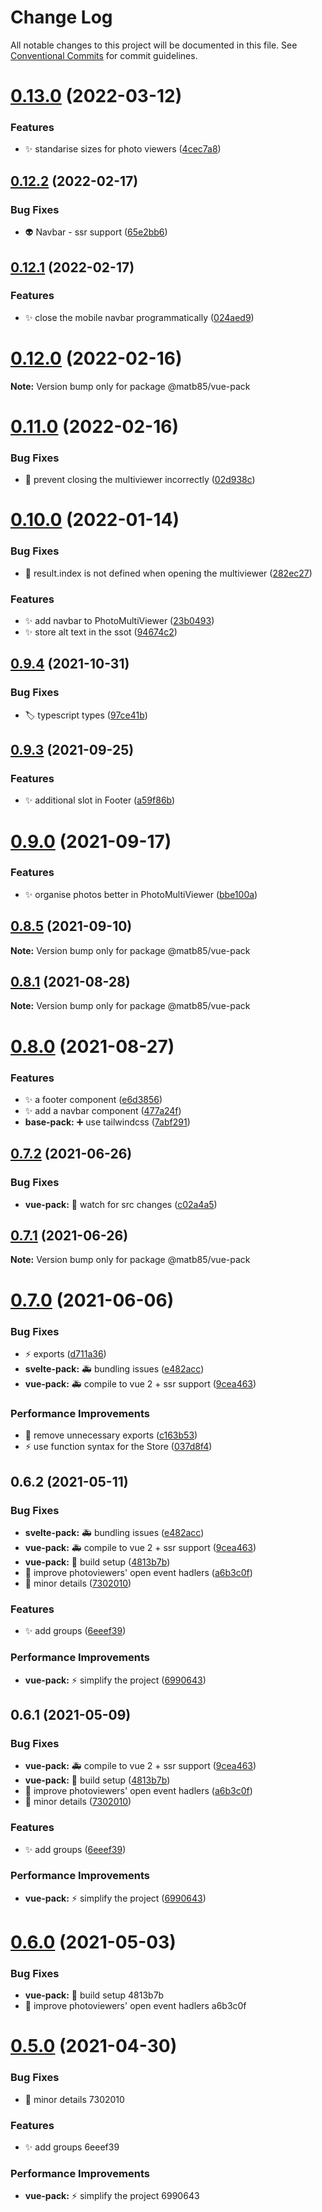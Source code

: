 # Change Log

All notable changes to this project will be documented in this file.
See [Conventional Commits](https://conventionalcommits.org) for commit guidelines.

# [0.13.0](https://github.com/Redinn-Pages/components-pack/compare/v0.12.2...v0.13.0) (2022-03-12)


### Features

* :sparkles: standarise sizes for photo viewers ([4cec7a8](https://github.com/Redinn-Pages/components-pack/commit/4cec7a8e15f5391c35362e16b9e961a5947507bf))





## [0.12.2](https://github.com/Redinn-Pages/components-pack/compare/v0.12.1...v0.12.2) (2022-02-17)


### Bug Fixes

* :alien: Navbar - ssr support ([65e2bb6](https://github.com/Redinn-Pages/components-pack/commit/65e2bb6a25cf5f000749a17f4fa44499a9daa4a8))





## [0.12.1](https://github.com/Redinn-Pages/components-pack/compare/v0.12.0...v0.12.1) (2022-02-17)


### Features

* :sparkles: close the mobile navbar programmatically ([024aed9](https://github.com/Redinn-Pages/components-pack/commit/024aed9e48f4170595cd273e14e238490552802a))





# [0.12.0](https://github.com/Redinn-Pages/components-pack/compare/v0.11.1...v0.12.0) (2022-02-16)

**Note:** Version bump only for package @matb85/vue-pack





# [0.11.0](https://github.com/Redinn-Pages/components-pack/compare/v0.10.0...v0.11.0) (2022-02-16)


### Bug Fixes

* :bug: prevent closing the multiviewer incorrectly ([02d938c](https://github.com/Redinn-Pages/components-pack/commit/02d938c6794f419d0dcd511f5df13824b3cd9a41))





# [0.10.0](https://github.com/Redinn-Pages/components-pack/compare/v0.9.4...v0.10.0) (2022-01-14)


### Bug Fixes

* :bug: result.index is not defined when opening the multiviewer ([282ec27](https://github.com/Redinn-Pages/components-pack/commit/282ec270f9c56b5db799118f48ab15e855e667cb))


### Features

* :sparkles: add navbar to PhotoMultiViewer ([23b0493](https://github.com/Redinn-Pages/components-pack/commit/23b0493a89775f3589ed6a3912144c932c355b29))
* :sparkles: store alt text in the ssot ([94674c2](https://github.com/Redinn-Pages/components-pack/commit/94674c2527c8dee5e5f40f60b358926610980a6a))





## [0.9.4](https://github.com/Redinn-Pages/components-pack/compare/v0.9.3...v0.9.4) (2021-10-31)


### Bug Fixes

* :label: typescript types ([97ce41b](https://github.com/Redinn-Pages/components-pack/commit/97ce41bb049f28e4532714257254e90dc7c96207))





## [0.9.3](https://github.com/Redinn-Pages/components-pack/compare/v0.9.2...v0.9.3) (2021-09-25)


### Features

* :sparkles: additional slot in Footer ([a59f86b](https://github.com/Redinn-Pages/components-pack/commit/a59f86b3147b7dc5e7ffa96638dbfc0ea9b47381))





# [0.9.0](https://github.com/Redinn-Pages/components-pack/compare/v0.8.6...v0.9.0) (2021-09-17)


### Features

* :sparkles: organise photos better in PhotoMultiViewer ([bbe100a](https://github.com/Redinn-Pages/components-pack/commit/bbe100aeecba3b41d721aa280f02716511501449))





## [0.8.5](https://github.com/Redinn-Pages/components-pack/compare/v0.8.4...v0.8.5) (2021-09-10)

**Note:** Version bump only for package @matb85/vue-pack





## [0.8.1](https://github.com/Redinn-Pages/components-pack/compare/v0.8.0...v0.8.1) (2021-08-28)

**Note:** Version bump only for package @matb85/vue-pack





# [0.8.0](https://github.com/Redinn-Pages/components-pack/compare/v0.7.2...v0.8.0) (2021-08-27)


### Features

* :sparkles: a footer component ([e6d3856](https://github.com/Redinn-Pages/components-pack/commit/e6d3856ac8af344d377f53a01bf5f7f69f8a740e))
* :sparkles: add a navbar component ([477a24f](https://github.com/Redinn-Pages/components-pack/commit/477a24f20a8a643ef0e61194610bec2ae10db275))
* **base-pack:** :heavy_plus_sign: use tailwindcss ([7abf291](https://github.com/Redinn-Pages/components-pack/commit/7abf291fa561c92fdbbeadc477b40233b222c24e))





## [0.7.2](https://github.com/Redinn-Pages/components-pack/compare/v0.7.1...v0.7.2) (2021-06-26)


### Bug Fixes

* **vue-pack:** :bug: watch for src changes ([c02a4a5](https://github.com/Redinn-Pages/components-pack/commit/c02a4a5df959777df55f1a9b326f76b07523a4a0))





## [0.7.1](https://github.com/Redinn-Pages/components-pack/compare/v0.7.0...v0.7.1) (2021-06-26)

**Note:** Version bump only for package @matb85/vue-pack






# [0.7.0](https://github.com/Redinn-Pages/components-pack/compare/v0.6.0...v0.7.0) (2021-06-06)


### Bug Fixes

* :zap: exports ([d711a36](https://github.com/Redinn-Pages/components-pack/commit/d711a367a2d3787b84e02d9d8af837b854462918))
* **svelte-pack:** :ambulance: bundling issues ([e482acc](https://github.com/Redinn-Pages/components-pack/commit/e482accf7cf16cc62ff1f8867188a14c690a27b0))
* **vue-pack:** :ambulance: compile to vue 2 + ssr support ([9cea463](https://github.com/Redinn-Pages/components-pack/commit/9cea463f321874749de06b947ea27ec4489a3add))


### Performance Improvements

* :art: remove unnecessary exports ([c163b53](https://github.com/Redinn-Pages/components-pack/commit/c163b536aec39f24245bded73d2a352d9442fa1c))
* :zap: use function syntax for the Store ([037d8f4](https://github.com/Redinn-Pages/components-pack/commit/037d8f407dd59abc34c619f78ed85b74ecb6ed8e))






## 0.6.2 (2021-05-11)


### Bug Fixes

* **svelte-pack:** :ambulance: bundling issues ([e482acc](https://github.com/Redinn-Pages/components-pack/commit/e482accf7cf16cc62ff1f8867188a14c690a27b0))
* **vue-pack:** :ambulance: compile to vue 2 + ssr support ([9cea463](https://github.com/Redinn-Pages/components-pack/commit/9cea463f321874749de06b947ea27ec4489a3add))
* **vue-pack:** :hammer: build setup ([4813b7b](https://github.com/Redinn-Pages/components-pack/commit/4813b7ba4d75ece0bbfb77421a35568023aef670))
* :art: improve photoviewers' open event hadlers ([a6b3c0f](https://github.com/Redinn-Pages/components-pack/commit/a6b3c0fb92fcdc0ae6932d0c0678bee532b2f275))
* :bug: minor details ([7302010](https://github.com/Redinn-Pages/components-pack/commit/7302010c112c49f3033ab845f1d4c9ecd3f015e4))


### Features

* :sparkles: add groups ([6eeef39](https://github.com/Redinn-Pages/components-pack/commit/6eeef39929d4e842f7375f5d4508b9a418acff88))


### Performance Improvements

* **vue-pack:** :zap: simplify the project ([6990643](https://github.com/Redinn-Pages/components-pack/commit/69906431e1522d6059fc6c9af172170b36881805))





## 0.6.1 (2021-05-09)


### Bug Fixes

* **vue-pack:** :ambulance: compile to vue 2 + ssr support ([9cea463](https://github.com/Redinn-Pages/components-pack/commit/9cea463f321874749de06b947ea27ec4489a3add))
* **vue-pack:** :hammer: build setup ([4813b7b](https://github.com/Redinn-Pages/components-pack/commit/4813b7ba4d75ece0bbfb77421a35568023aef670))
* :art: improve photoviewers' open event hadlers ([a6b3c0f](https://github.com/Redinn-Pages/components-pack/commit/a6b3c0fb92fcdc0ae6932d0c0678bee532b2f275))
* :bug: minor details ([7302010](https://github.com/Redinn-Pages/components-pack/commit/7302010c112c49f3033ab845f1d4c9ecd3f015e4))


### Features

* :sparkles: add groups ([6eeef39](https://github.com/Redinn-Pages/components-pack/commit/6eeef39929d4e842f7375f5d4508b9a418acff88))


### Performance Improvements

* **vue-pack:** :zap: simplify the project ([6990643](https://github.com/Redinn-Pages/components-pack/commit/69906431e1522d6059fc6c9af172170b36881805))





# [0.6.0](/compare/v0.5.0...v0.6.0) (2021-05-03)


### Bug Fixes

* **vue-pack:** :hammer: build setup 4813b7b
* :art: improve photoviewers' open event hadlers a6b3c0f





# [0.5.0](/compare/v0.4.0...v0.5.0) (2021-04-30)


### Bug Fixes

* :bug: minor details 7302010


### Features

* :sparkles: add groups 6eeef39


### Performance Improvements

* **vue-pack:** :zap: simplify the project 6990643
